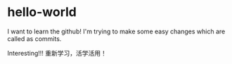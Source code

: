 # hello-world
I want to learn the github!
I'm trying to make some easy changes which are called as commits.


Interesting!!!
重新学习，活学活用！
